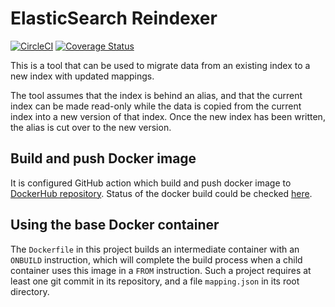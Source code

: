 # ElasticSearch Reindexer
[![CircleCI](https://circleci.com/gh/Financial-Times/elasticsearch-reindexer/tree/master.svg?style=svg)](https://circleci.com/gh/Financial-Times/elasticsearch-reindexer/tree/master)
[![Coverage Status](https://coveralls.io/repos/github/Financial-Times/elasticsearch-reindexer/badge.svg?branch=master)](https://coveralls.io/github/Financial-Times/elasticsearch-reindexer?branch=master)

This is a tool that can be used to migrate data from an existing index to a new index with updated mappings.

The tool assumes that the index is behind an alias, and that the current index can be made read-only while the data is copied from the current index into a new version of that index. Once the new index has been written, the alias is cut over to the new version.

## Build and push Docker image
It is configured GitHub action which build and push docker image to [DockerHub repository](https://hub.docker.com/r/ftcore/ft-core-eks-provisioner/tags). Status of the docker build could be checked [here](https://github.com/Financial-Times/elasticsearch-reindexer/actions).

## Using the base Docker container
The `Dockerfile` in this project builds an intermediate container with an `ONBUILD` instruction, which will complete the build process when a child container uses this image in a `FROM` instruction. Such a project requires at least one git commit in its repository, and a file `mapping.json` in its root directory.
